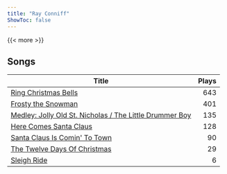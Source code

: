 ```yaml
---
title: "Ray Conniff"
ShowToc: false
---
```


{{< more >}}

## Songs
Title | Plays 
----- | -----: 
[Ring Christmas Bells](/songs/ring-christmas-bells) | 643
[Frosty the Snowman](/songs/frosty-the-snowman) | 401
[Medley: Jolly Old St. Nicholas / The Little Drummer Boy](/songs/medley-jolly-old-st-nicholas-the-little-drummer-boy) | 135
[Here Comes Santa Claus](/songs/here-comes-santa-claus) | 128
[Santa Claus Is Comin' To Town](/songs/santa-claus-is-comin-to-town) | 90
[The Twelve Days Of Christmas](/songs/the-twelve-days-of-christmas) | 29
[Sleigh Ride](/songs/sleigh-ride) | 6

